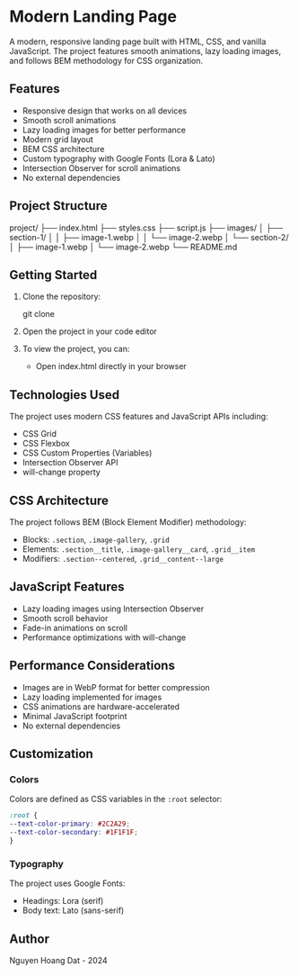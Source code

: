 # Modern Landing Page

A modern, responsive landing page built with HTML, CSS, and vanilla JavaScript. The project features smooth animations, lazy loading images, and follows BEM methodology for CSS organization.

## Features

- Responsive design that works on all devices
- Smooth scroll animations
- Lazy loading images for better performance
- Modern grid layout
- BEM CSS architecture
- Custom typography with Google Fonts (Lora & Lato)
- Intersection Observer for scroll animations
- No external dependencies

## Project Structure

project/
├── index.html
├── styles.css
├── script.js
├── images/
│ ├── section-1/
│ │ ├── image-1.webp
│ │ └── image-2.webp
│ └── section-2/
│ ├── image-1.webp
│ └── image-2.webp
└── README.md

## Getting Started

1. Clone the repository:

   git clone <repository-url>

2. Open the project in your code editor

3. To view the project, you can:
   - Open index.html directly in your browser


## Technologies Used
The project uses modern CSS features and JavaScript APIs including:
- CSS Grid
- CSS Flexbox
- CSS Custom Properties (Variables)
- Intersection Observer API
- will-change property

## CSS Architecture

The project follows BEM (Block Element Modifier) methodology:

- Blocks: `.section`, `.image-gallery`, `.grid`
- Elements: `.section__title`, `.image-gallery__card`, `.grid__item`
- Modifiers: `.section--centered`, `.grid__content--large`

## JavaScript Features

- Lazy loading images using Intersection Observer
- Smooth scroll behavior
- Fade-in animations on scroll
- Performance optimizations with will-change

## Performance Considerations

- Images are in WebP format for better compression
- Lazy loading implemented for images
- CSS animations are hardware-accelerated
- Minimal JavaScript footprint
- No external dependencies

## Customization

### Colors
Colors are defined as CSS variables in the `:root` selector:

```css
:root {
--text-color-primary: #2C2A29;
--text-color-secondary: #1F1F1F;
}
```

### Typography
The project uses Google Fonts:
- Headings: Lora (serif)
- Body text: Lato (sans-serif)

## Author

Nguyen Hoang Dat - 2024